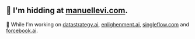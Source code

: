 
## 🤫 I'm hidding at [manuellevi.com](manuellevi.com).

🔭 While I’m working on [datastrategy.ai](datastrategy.ai), [enlighenment.ai](enlighenment.ai), [singleflow.com](singleflow.com) and [forcebook.ai](forcebook.ai).
